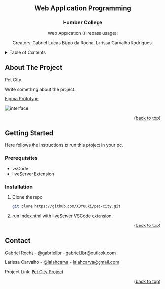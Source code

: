 <!-- PROJECT LOGO -->
<br />
<div align="center">
  <h2 align="center">Web Application Programming</h3>
  <h3 align="center">Humber College</h3>

  <p align="center">
    Web Application (Firebase usage)!
  </p>
  <p alight="center">
    Creators: Gabriel Lucas Bispo da Rocha, Larissa Carvalho Rodrigues.
  </p>
  
</div>


<!-- TABLE OF CONTENTS -->
<details>
  <summary>Table of Contents</summary>
  <ol>
    <li>
      <a href="#about-the-project">About The Project</a>
    </li>
    <li>
      <a href="#getting-started">Getting Started</a>
      <ul>
        <li><a href="#prerequisites">Prerequisites</a></li>
        <li><a href="#installation">Installation</a></li>
      </ul>
    </li>
    <li>
      <a href="#Contact">Contact</a>
    </li>
  </ol>
</details>


<!-- ABOUT THE PROJECT -->
## About The Project
Pet City.

Write something about the project.

[Figma Prototype](https://www.figma.com/file/NlaVqKLlihR7KF1GhRkG8Z/Pet_City?type=design&node-id=0-1&t=gNZkuxdNxZW4sR4n-0)


![interface](./assets/Home-landing-page-example.svg)

<p align="right">(<a href="#readme-top">back to top</a>)</p>


<!-- GETTING STARTED -->
## Getting Started

Here follows the instructions to run this project in your pc.

### Prerequisites

* vsCode
* liveServer Extension

### Installation

1. Clone the repo
   ```sh
   git clone https://github.com/XDYuuki/pet-city.git
   ```
2. run index.html with liveServer VSCode extension.

<p align="right">(<a href="#readme-top">back to top</a>)</p>


<!-- CONTACT -->
## Contact

Gabriel Rocha - [@gabriellbr](https://www.linkedin.com/in/gabriellbr/) - gabriel.lbr@outlook.com

Larissa Carvalho - [@lalahcarva](https://github.com/lalahcarva) - lalahcarva@gmail.com

Project Link: [Pet City Project](https://github.com/XDYuuki/pet-city.git)

<p align="right">(<a href="#readme-top">back to top</a>)</p>


[linkedin-gabriel]: https://www.linkedin.com/in/gabriellbr/
[linkedin-larissa]: https://www.linkedin.com/in/larissacr/
[Bootstrap-url]: https://getbootstrap.com
